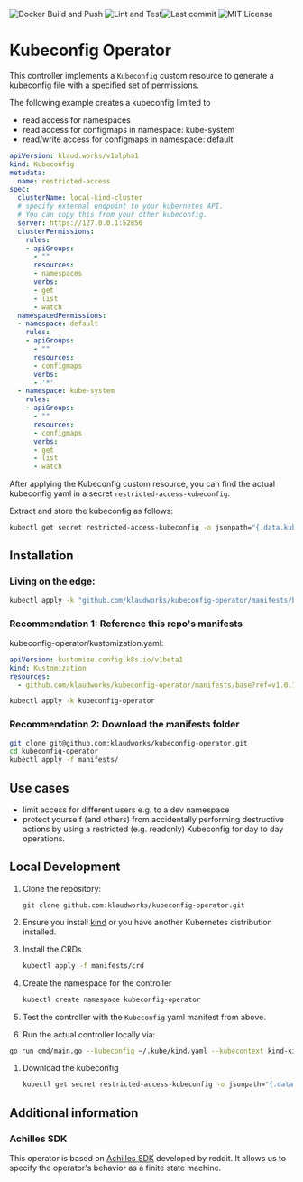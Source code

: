 ![Docker Build and Push](https://github.com/klaudworks/kubeconfig-operator/actions/workflows/build-push.yaml/badge.svg) ![Lint and Test](https://github.com/klaudworks/kubeconfig-operator/actions/workflows/lint-test.yaml/badge.svg)![Last commit](https://badgen.net/github/last-commit/klaudworks/kubeconfig-operator) ![MIT License](https://badgen.net/static/license/MIT/blue) 

# Kubeconfig Operator

This controller implements a `Kubeconfig` custom resource to generate a kubeconfig file with a specified set of permissions.

The following example creates a kubeconfig limited to
- read access for namespaces
- read access for configmaps in namespace: kube-system
- read/write access for configmaps in namespace: default

```yaml
apiVersion: klaud.works/v1alpha1
kind: Kubeconfig
metadata:
  name: restricted-access
spec:
  clusterName: local-kind-cluster
  # specify external endpoint to your kubernetes API.
  # You can copy this from your other kubeconfig.
  server: https://127.0.0.1:52856   
  clusterPermissions:
    rules:
    - apiGroups:
      - ""
      resources:
      - namespaces
      verbs:
      - get
      - list
      - watch
  namespacedPermissions:
  - namespace: default
    rules:
    - apiGroups:
      - ""
      resources:
      - configmaps
      verbs:
      - '*'
  - namespace: kube-system
    rules:
    - apiGroups:
      - ""
      resources:
      - configmaps
      verbs:
      - get
      - list
      - watch
```

After applying the Kubeconfig custom resource, you can find the actual kubeconfig yaml in a secret `restricted-access-kubeconfig`. 

Extract and store the kubeconfig as follows:

```bash
kubectl get secret restricted-access-kubeconfig -o jsonpath="{.data.kubeconfig}" | base64 --decode > restricted-access-kubeconfig.yaml
```

## Installation

### Living on the edge:
```bash
kubectl apply -k "github.com/klaudworks/kubeconfig-operator/manifests/base?ref=v1.0.10"
```

### Recommendation 1: Reference this repo's manifests 


kubeconfig-operator/kustomization.yaml:
```yaml
apiVersion: kustomize.config.k8s.io/v1beta1
kind: Kustomization
resources:
  - github.com/klaudworks/kubeconfig-operator/manifests/base?ref=v1.0.10
```
```bash
kubectl apply -k kubeconfig-operator
```

### Recommendation 2: Download the manifests folder

```bash
git clone git@github.com:klaudworks/kubeconfig-operator.git
cd kubeconfig-operator
kubectl apply -f manifests/
```

## Use cases

- limit access for different users e.g. to a dev namespace
- protect yourself (and others) from accidentally performing destructive actions by using a restricted (e.g. readonly) Kubeconfig for day to day operations.

## Local Development


1. Clone the repository:

    ```
    git clone github.com:klaudworks/kubeconfig-operator.git
    ```
1. Ensure you install [kind](https://kind.sigs.k8s.io/docs/user/quick-start/#installation) or you have another Kubernetes distribution installed.
1. Install the CRDs 
   ```sh
   kubectl apply -f manifests/crd
   ```
1. Create the namespace for the controller
   ```sh
   kubectl create namespace kubeconfig-operator
   ```
1. Test the controller with the `Kubeconfig` yaml manifest from above.
1. Run the actual controller locally via:
  ```sh
  go run cmd/main.go --kubeconfig ~/.kube/kind.yaml --kubecontext kind-kind  
  ```
1. Download the kubeconfig
   ```sh
   kubectl get secret restricted-access-kubeconfig -o jsonpath="{.data.kubeconfig}" | base64 --decode
   ```

## Additional information

### Achilles SDK

This operator is based on [Achilles SDK](https://github.com/reddit/achilles-sdk) developed by reddit. It allows us to specify the operator's behavior as a finite state machine.

